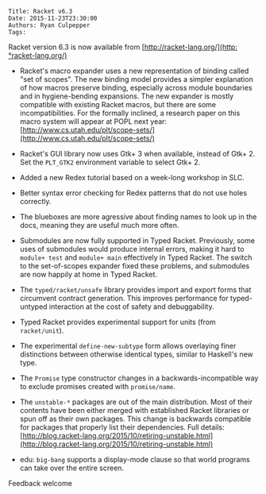     Title: Racket v6.3
    Date: 2015-11-23T23:30:00
    Authors: Ryan Culpepper
    Tags:

Racket version 6.3 is now available from [http://racket-lang.org/](http:°racket-lang.org/)

* Racket's macro expander uses a new representation of binding called
  "set of scopes". The new binding model provides a simpler
  explanation of how macros preserve binding, especially across module
  boundaries and in hygiene-bending expansions. The new expander is
  mostly compatible with existing Racket macros, but there are some
  incompatibilities. For the formally inclined, a research paper on
  this macro system will appear at POPL next year:
  [http://www.cs.utah.edu/plt/scope-sets/](http://www.cs.utah.edu/plt/scope-sets/)

* Racket's GUI library now uses Gtk+ 3 when available, instead of Gtk+ 2. Set the `PLT_GTK2` environment variable to select Gtk+ 2.

* Added a new Redex tutorial based on a week-long workshop in SLC.

* Better syntax error checking for Redex patterns that do not use holes correctly.

* The blueboxes are more agressive about finding names to look up in the docs, meaning they are useful much more often.

* Submodules are now fully supported in Typed Racket. Previously, some
  uses of submodules would produce internal errors, making it hard to
  `module+ test` and `module+ main` effectively in Typed Racket. The
  switch to the set-of-scopes expander fixed these problems, and
  submodules are now happily at home in Typed Racket.

* The `typed/racket/unsafe` library provides import and export forms that circumvent contract generation. This improves performance for typed-untyped interaction at the cost of safety and debuggability.

* Typed Racket provides experimental support for units (from `racket/unit`).

* The experimental `define-new-subtype` form allows overlaying finer distinctions between otherwise identical types, similar to Haskell's new type.

* The `Promise` type constructor changes in a backwards-incompatible way to exclude promises created with `promise/name`.

* The `unstable-*` packages are out of the main distribution. Most of
  their contents have been either merged with established Racket
  libraries or spun off as their own packages. This change is
  backwards compatible for packages that properly list their
  dependencies. Full details:
  [http://blog.racket-lang.org/2015/10/retiring-unstable.html](http://blog.racket-lang.org/2015/10/retiring-unstable.html)

* edu: `big-bang` supports a display-mode clause so that world programs can take over the entire screen.

Feedback welcome

